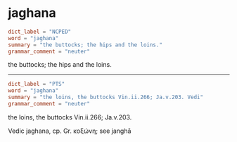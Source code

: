 # jaghana

``` toml
dict_label = "NCPED"
word = "jaghana"
summary = "the buttocks; the hips and the loins."
grammar_comment = "neuter"
```

the buttocks; the hips and the loins.

--------------------

``` toml
dict_label = "PTS"
word = "jaghana"
summary = "the loins, the buttocks Vin.ii.266; Ja.v.203. Vedi"
grammar_comment = "neuter"
```

the loins, the buttocks Vin.ii.266; Ja.v.203.

Vedic jaghana, cp. Gr. κοξώνη; see janghā


